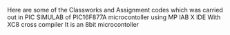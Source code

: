 Here are some of the Classworks and Assignment codes which was carried out in PIC SIMULAB of PIC16F877A microcontoller using MP lAB X IDE
With XC8 cross compiler 
It is an 8bit microcontoller
